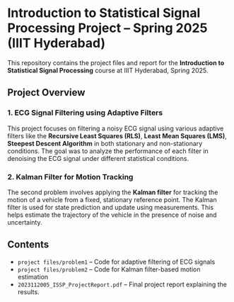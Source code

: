 # Introduction to Statistical Signal Processing Project – Spring 2025 (IIIT Hyderabad)

This repository contains the project files and report for the **Introduction to Statistical Signal Processing** course at IIIT Hyderabad, Spring 2025.

## Project Overview

### 1. ECG Signal Filtering using Adaptive Filters

This project focuses on filtering a noisy ECG signal using various adaptive filters like the **Recursive Least Squares (RLS)**, **Least Mean Squares (LMS)**, **Steepest Descent Algorithm** in both stationary and non-stationary conditions. The goal was to analyze the performance of each filter in denoising the ECG signal under different statistical conditions.

### 2. Kalman Filter for Motion Tracking

The second problem involves applying the **Kalman filter** for tracking the motion of a vehicle from a fixed, stationary reference point. The Kalman filter is used for state prediction and update using measurements. This helps estimate the trajectory of the vehicle in the presence of noise and uncertainty.

## Contents

- `project files/problem1` – Code for adaptive filtering of ECG signals
- `project files/problem2` – Code for Kalman filter-based motion estimation
- `2023112005_ISSP_ProjectReport.pdf` – Final project report explaining the results.
